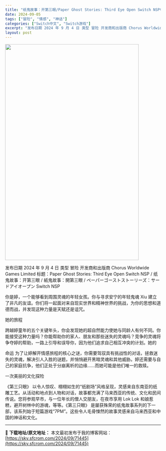 ```yaml
---
title: "纸鬼故事：开第三眼/Paper Ghost Stories: Third Eye Open Switch NSP中文"
date: 2024-09-05
tags: ["冒险", "情感", "神话"]
categories: ["Switch中文", "Switch游戏"]
excerpt: "发布日期 2024 年 9 月 4 日 类型 冒险 开发商和出版商 Chorus Worldwide Games Limited 标题：Paper Ghost Stories: Third Eye Open Switch NSP / 纸鬼故事：开第三眼 / 紙鬼故事：開第三眼 / ペーパーゴーストス&hellip;"
layout: post
---
```


<img class="aligncenter size-full wp-image-71446" src="https://sky.sfcrom.com/wp-content/uploads/2024/09/2024090504530174.webp" alt="" width="432" height="698" />

发布日期 2024 年 9 月 4 日
类型 冒险
开发商和出版商 Chorus Worldwide Games Limited
标题：Paper Ghost Stories: Third Eye Open Switch NSP / 纸鬼故事：开第三眼 / 紙鬼故事：開第三眼 / ペーパーゴーストストーリーズ：サードアイオープン Switch NSP

你是婷，一个能够看到周围灵魂的年轻女孩。你与寻求安宁的年轻鬼魂 Xiu 建立了非凡的友谊。你们将一起面对来自现实世界和精神世界的挑战，为你的思想和道德而战，并发现这种力量是天赋还是诅咒。

她的旅程

跨越婷童年的五个关键年头，你会发现她的超自然能力使她与同龄人有何不同。你能接受这种力量吗？你能帮助你的家人、朋友和那些迷失的灵魂吗？竞争的灵魂将争夺婷的帮助，一路上引导和误导你，因为他们追求自己相互冲突的计划。她的

命运
为了让婷解开情感旅程的核心之谜，你需要驾驭具有挑战性的对话，拯救迷失的灵魂，解决引人入胜的谜题，并悄悄避开黑暗灵魂和其他威胁。婷还需要与自己的家庭抗争，他们正处于分崩离析的边缘……而她可能是他们唯一的救赎。

一次美丽的文化探险

《第三只眼》 以令人惊叹、栩栩如生的“纸剧场”风格呈现，灵感来自东南亚的纸雕工艺。从活动和地点到人物和对话，故事都充满了马来西亚的传统、文化和民间传说。您将参观早市，与一位年长的僧人交朋友，在夜市享用 Lok Lok 和娘惹糕，避开树林中的游魂，等等。《第三只眼》 是屡获殊荣的纸鬼故事系列的下一部，该系列始于短篇游戏“7PM”。这些令人毛骨悚然的故事灵感来自马来西亚和中国的神话和文化。

---
📖 **下载地址/原文地址：** 本文最初发布于我的博客网站：[https://sky.sfcrom.com/2024/09/71445](https://sky.sfcrom.com/2024/09/71445)
